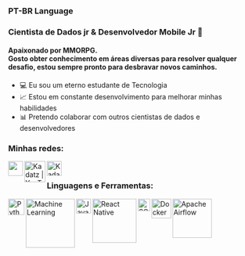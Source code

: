### PT-BR Language
### Cientista de Dados jr & Desenvolvedor Mobile Jr 👋

#### Apaixonado por MMORPG. </br> Gosto obter conhecimento em áreas diversas para resolver qualquer desafio, estou sempre pronto para desbravar novos caminhos.

- 💻 Eu sou um eterno estudante de Tecnologia
- 📈 Estou em constante desenvolvimento para melhorar minhas habilidades
- 📊 Pretendo colaborar com outros cientistas de dados e desenvolvedores

### Minhas redes:

[<img align="left"  width="30px"  src="https://th.bing.com/th/id/R.94b349e64a0e7f2fee5768d0a7931b82?rik=AnwUVYsXcunnaw&pid=ImgRaw&r=0" />](https://www.linkedin.com/in/datascience-dorivan/)

[<img align="left" alt="Kadatz | YouTube" width="43px" src="https://1.bp.blogspot.com/-zPnHKpUdViY/X0OzA6pRnXI/AAAAAAAAAQM/LZQbELfm9BQK6nIkju-1t4KqMVxcPkRdQCLcBGAsYHQ/s1912/logo%2Byt%2Byogiancreative1.png" />](https://www.youtube.com/channel/UCdiC_le9fLGy3Fj09NL0rzA)

[<img align="left" alt="Kadatz | Kaggle" width="30px" src="https://cdn4.iconfinder.com/data/icons/logos-and-brands/512/189_Kaggle_logo_logos-512.png" />](https://www.kaggle.com/dorivankadatz)


<br />

### Linguagens e Ferramentas:

<img align="left" alt="Python" width="33px" src="https://cdn3.iconfinder.com/data/icons/logos-and-brands-adobe/512/267_Python-512.png" />

<img align="left" alt="Machine Learning" width="100px" src="https://www.pngfind.com/pngs/m/552-5522556_how-to-become-a-machine-learning-engineer-neural.png" />

<img align="left" alt="Java Script" width="30px" src="https://upload.wikimedia.org/wikipedia/commons/thumb/6/6a/JavaScript-logo.png/800px-JavaScript-logo.png" />

<img align="left" alt="React Native" width="90px" src="https://logos-download.com/wp-content/uploads/2016/09/React_logo_wordmark.png" />

<img align="left" alt="SQL Language" width="25px" src="https://seeklogo.com/images/A/azure-sql-database-logo-D7A32C9CD9-seeklogo.com.png" />

<img align="left" alt="Docker" width="40px" src="https://th.bing.com/th/id/R.f56174382f698556d4d63de4d8c70e48?rik=7TNZh0Qu7rB3qg&riu=http%3a%2f%2flogos-download.com%2fwp-content%2fuploads%2f2016%2f09%2fDocker_logo.png&ehk=3bIEk6kEfOfkM%2fXL3vD30cFCffWkz%2fhymoTC2pq9GVU%3d&risl=&pid=ImgRaw&r=0" />

<img align="left" alt="Apache Airflow" width="80px" src="https://upload.wikimedia.org/wikipedia/commons/d/de/AirflowLogo.png" />





<br />
<br />

